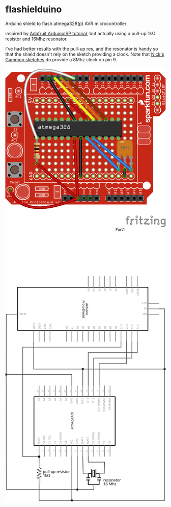 # flashielduino

Arduino shield to flash atmega328(p) AVR microcontroller

inspired by [Adafruit ArduinoISP tutorial](https://learn.adafruit.com/arduino-tips-tricks-and-techniques/arduino-uno-faq?view=all#arduinoisp),
but actually using a pull-up 1kΩ resistor and 16Mhz resonator.

I've had better results with the pull-up res, and the resonator is handy so
that the shield doesn't rely on the sketch providing a clock. Note that
[Nick's Gammon sketches](https://github.com/nickgammon/arduino_sketches) do
provide a 8Mhz clock on pin 9.

![Breadboard](shield_bb.png)
![Schematic](shield_schem.svg)
